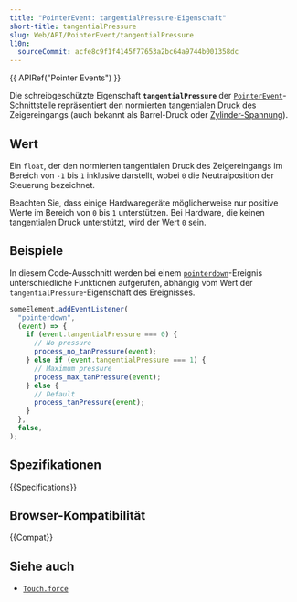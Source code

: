```yaml
---
title: "PointerEvent: tangentialPressure-Eigenschaft"
short-title: tangentialPressure
slug: Web/API/PointerEvent/tangentialPressure
l10n:
  sourceCommit: acfe8c9f1f4145f77653a2bc64a9744b001358dc
---
```


{{ APIRef("Pointer Events") }}

Die schreibgeschützte Eigenschaft **`tangentialPressure`** der [`PointerEvent`](/de/docs/Web/API/PointerEvent)-Schnittstelle repräsentiert den normierten tangentialen Druck des Zeigereingangs (auch bekannt als Barrel-Druck oder [Zylinder-Spannung](https://en.wikipedia.org/wiki/Cylinder_stress)).

## Wert

Ein `float`, der den normierten tangentialen Druck des Zeigereingangs im Bereich von `-1` bis `1` inklusive darstellt, wobei `0` die Neutralposition der Steuerung bezeichnet.

Beachten Sie, dass einige Hardwaregeräte möglicherweise nur positive Werte im Bereich von `0` bis `1` unterstützen. Bei Hardware, die keinen tangentialen Druck unterstützt, wird der Wert `0` sein.

## Beispiele

In diesem Code-Ausschnitt werden bei einem [`pointerdown`](/de/docs/Web/API/Element/pointerdown_event)-Ereignis unterschiedliche Funktionen aufgerufen, abhängig vom Wert der `tangentialPressure`-Eigenschaft des Ereignisses.

```js
someElement.addEventListener(
  "pointerdown",
  (event) => {
    if (event.tangentialPressure === 0) {
      // No pressure
      process_no_tanPressure(event);
    } else if (event.tangentialPressure === 1) {
      // Maximum pressure
      process_max_tanPressure(event);
    } else {
      // Default
      process_tanPressure(event);
    }
  },
  false,
);
```

## Spezifikationen

{{Specifications}}

## Browser-Kompatibilität

{{Compat}}

## Siehe auch

- [`Touch.force`](/de/docs/Web/API/Touch/force)
